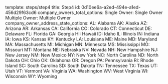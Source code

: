 template: steps/step4
title: Step4
id: 0d10ee6a-a2ed-494e-a1ed-456d29f63cd6
company_owners_total_options:
    Single Owner: Single Owner 
    Multiple Owner: Multiple Owner       
company_owner_address_state_options:
       AL: Alabama
       AK: Alaska
       AZ: Arizona
       AR: Arkansas
       CA: California
       CO: Colorado
       CT: Connecticut
       DE: Delaware
       FL: Florida
       GA: Georgia
       HI: Hawaii
       ID: Idaho
       IL: Illinois
       IN: Indiana
       IA: Iowa
       KS: Kansas
       KY: Kentucky
       LA: Louisiana
       ME: Maine
       MD: Maryland
       MA: Massachusetts
       MI: Michigan
       MN: Minnesota
       MS: Mississippi
       MO: Missouri
       MT: Montana
       NE: Nebraska
       NV: Nevada
       NH: New Hampshire
       NJ: New Jersey
       NM: New Mexico
       NY: New York
       NC: North Carolina
       ND: North Dakota
       OH: Ohio
       OK: Oklahoma
       OR: Oregon
       PA: Pennsylvania
       RI: Rhode Island
       SC: South Carolina
       SD: South Dakota
       TN: Tennessee
       TX: Texas
       UT: Utah
       VT: Vermont
       VA: Virginia
       WA: Washington
       WV: West Virginia
       WI: Wisconsin
       WY: Wyoming